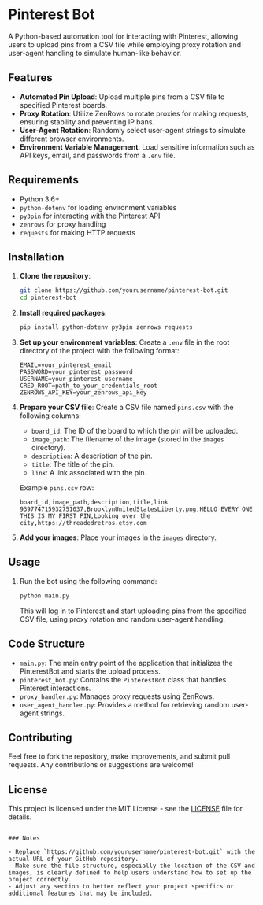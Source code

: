 # Pinterest Bot

A Python-based automation tool for interacting with Pinterest, allowing users to upload pins from a CSV file while employing proxy rotation and user-agent handling to simulate human-like behavior.

## Features

- **Automated Pin Upload**: Upload multiple pins from a CSV file to specified Pinterest boards.
- **Proxy Rotation**: Utilize ZenRows to rotate proxies for making requests, ensuring stability and preventing IP bans.
- **User-Agent Rotation**: Randomly select user-agent strings to simulate different browser environments.
- **Environment Variable Management**: Load sensitive information such as API keys, email, and passwords from a `.env` file.

## Requirements

- Python 3.6+
- `python-dotenv` for loading environment variables
- `py3pin` for interacting with the Pinterest API
- `zenrows` for proxy handling
- `requests` for making HTTP requests

## Installation

1. **Clone the repository**:

   ```bash
   git clone https://github.com/yourusername/pinterest-bot.git
   cd pinterest-bot
   ```

2. **Install required packages**:

   ```bash
   pip install python-dotenv py3pin zenrows requests
   ```

3. **Set up your environment variables**: Create a `.env` file in the root directory of the project with the following format:

   ```plaintext
   EMAIL=your_pinterest_email
   PASSWORD=your_pinterest_password
   USERNAME=your_pinterest_username
   CRED_ROOT=path_to_your_credentials_root
   ZENROWS_API_KEY=your_zenrows_api_key
   ```

4. **Prepare your CSV file**: Create a CSV file named `pins.csv` with the following columns:
   - `board_id`: The ID of the board to which the pin will be uploaded.
   - `image_path`: The filename of the image (stored in the `images` directory).
   - `description`: A description of the pin.
   - `title`: The title of the pin.
   - `link`: A link associated with the pin.

   Example `pins.csv` row:
   ```csv
   board_id,image_path,description,title,link
   939774715932751037,BrooklynUnitedStatesLiberty.png,HELLO EVERY ONE THIS IS MY FIRST PIN,Looking over the city,https://threadedretros.etsy.com
   ```

5. **Add your images**: Place your images in the `images` directory.

## Usage

1. Run the bot using the following command:

   ```bash
   python main.py
   ```

   This will log in to Pinterest and start uploading pins from the specified CSV file, using proxy rotation and random user-agent handling.

## Code Structure

- `main.py`: The main entry point of the application that initializes the PinterestBot and starts the upload process.
- `pinterest_bot.py`: Contains the `PinterestBot` class that handles Pinterest interactions.
- `proxy_handler.py`: Manages proxy requests using ZenRows.
- `user_agent_handler.py`: Provides a method for retrieving random user-agent strings.

## Contributing

Feel free to fork the repository, make improvements, and submit pull requests. Any contributions or suggestions are welcome!

## License

This project is licensed under the MIT License - see the [LICENSE](LICENSE) file for details.
```

### Notes

- Replace `https://github.com/yourusername/pinterest-bot.git` with the actual URL of your GitHub repository.
- Make sure the file structure, especially the location of the CSV and images, is clearly defined to help users understand how to set up the project correctly.
- Adjust any section to better reflect your project specifics or additional features that may be included.
